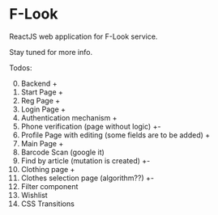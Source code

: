 # F-Look
ReactJS web application for F-Look service. 

Stay tuned for more info.


Todos:

0. Backend +
1. Start Page +
2. Reg Page +
3. Login Page +
4. Authentication mechanism +
5. Phone verification (page without logic) +- 
6. Profile Page with editing (some fields are to be added) +
7. Main Page +
8. Barcode Scan (google it)	
9. Find by article (mutation is created) +-
10. Clothing page	+
11. Clothes selection page (algorithm??) +-
12. Filter component
13. Wishlist
14. CSS Transitions
